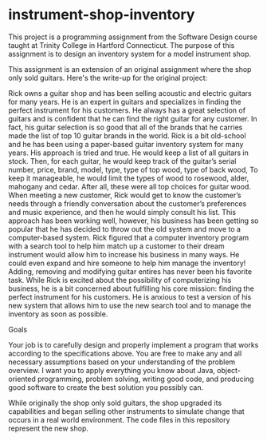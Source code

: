 # instrument-shop-inventory

This project is a programming assignment from the Software Design course taught at Trinity College in Hartford Connecticut. The purpose
of this assignment is to design an inventory system for a model instrument shop. 

This assignment is an extension of an original assignment where the shop only sold guitars. Here's the write-up for the original project:

Rick owns a guitar shop and has been selling acoustic and electric guitars for many years. He is
an expert in guitars and specializes in finding the perfect instrument for his customers. He always
has a great selection of guitars and is confident that he can find the right guitar for any customer. In
fact, his guitar selection is so good that all of the brands that he carries made the list of top 10 guitar
brands in the world.
Rick is a bit old-school and he has been using a paper-based guitar inventory system for many
years. His approach is tried and true. He would keep a list of all guitars in stock. Then, for each
guitar, he would keep track of the guitar’s serial number, price, brand, model, type, type of top
wood, type of back wood, To keep it manageable, he would limit the types of wood to rosewood,
alder, mahogany and cedar. After all, these were all top choices for guitar wood. When meeting a
new customer, Rick would get to know the customer’s needs through a friendly conversation about
the customer’s preferences and music experience, and then he would simply consult his list.
This approach has been working well, however, his business has been getting so popular that he
has decided to throw out the old system and move to a computer-based system. Rick figured that
a computer inventory program with a search tool to help him match up a customer to their dream
instrument would allow him to increase his business in many ways. He could even expand and hire
someone to help him manage the inventory! Adding, removing and modifying guitar entires has
never been his favorite task.
While Rick is excited about the possibility of computerizing his business, he is a bit concerned
about fulfilling his core mission: finding the perfect instrument for his customers. He is anxious
to test a version of his new system that allows him to use the new search tool and to manage the
inventory as soon as possible.

Goals

Your job is to carefully design and properly implement a program that works according to the specifications above. You are free to make any and all necessary assumptions based on your understanding of the problem overview. I want you to apply everything you know about Java, object-oriented
programming, problem solving, writing good code, and producing good software to create the best
solution you possibly can.

While originally the shop only sold guitars, the shop upgraded its capabilities and began selling other instruments to simulate change that occurs 
in a real world environment. The code files in this repository represent the new shop.
